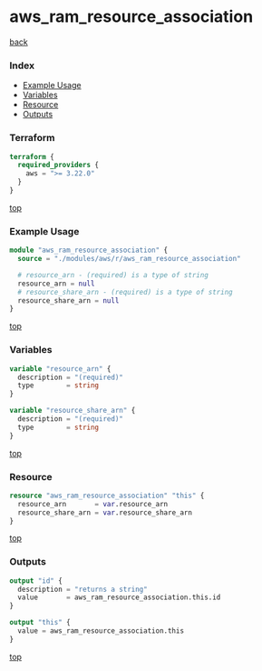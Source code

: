 # aws_ram_resource_association

[back](../aws.md)

### Index

- [Example Usage](#example-usage)
- [Variables](#variables)
- [Resource](#resource)
- [Outputs](#outputs)

### Terraform

```terraform
terraform {
  required_providers {
    aws = ">= 3.22.0"
  }
}
```

[top](#index)

### Example Usage

```terraform
module "aws_ram_resource_association" {
  source = "./modules/aws/r/aws_ram_resource_association"

  # resource_arn - (required) is a type of string
  resource_arn = null
  # resource_share_arn - (required) is a type of string
  resource_share_arn = null
}
```

[top](#index)

### Variables

```terraform
variable "resource_arn" {
  description = "(required)"
  type        = string
}

variable "resource_share_arn" {
  description = "(required)"
  type        = string
}
```

[top](#index)

### Resource

```terraform
resource "aws_ram_resource_association" "this" {
  resource_arn       = var.resource_arn
  resource_share_arn = var.resource_share_arn
}
```

[top](#index)

### Outputs

```terraform
output "id" {
  description = "returns a string"
  value       = aws_ram_resource_association.this.id
}

output "this" {
  value = aws_ram_resource_association.this
}
```

[top](#index)